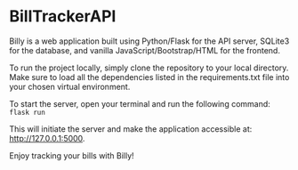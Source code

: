 # BillTrackerAPI

Billy is a web application built using Python/Flask for the API server, SQLite3 for the database, and vanilla JavaScript/Bootstrap/HTML for the frontend.

To run the project locally, simply clone the repository to your local directory. Make sure to load all the dependencies listed in the requirements.txt file into your chosen virtual environment.

To start the server, open your terminal and run the following command:
 ```flask run```
 
This will initiate the server and make the application accessible at: http://127.0.0.1:5000.

Enjoy tracking your bills with Billy!
